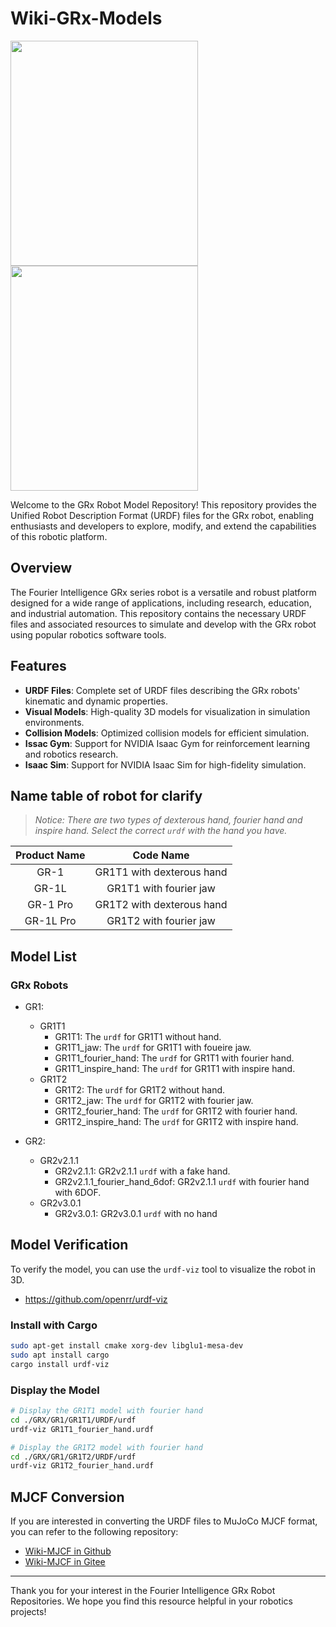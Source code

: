# Wiki-GRx-Models

<img src="./pictures/gr1t1_model.png" width="300" height="360" />
<img src="./pictures/gr1t2_model.png" width="300" height="360" />

[//]: # (![]&#40;./pictures/GR1T1.png&#41;)

Welcome to the GRx Robot Model Repository!
This repository provides the Unified Robot Description Format (URDF) files for the GRx robot,
enabling enthusiasts and developers to explore, modify, and extend the capabilities of this robotic platform.

## Overview

The Fourier Intelligence GRx series robot is a versatile and robust platform designed for a wide range of applications,
including research, education, and industrial automation. This repository contains the necessary URDF files
and associated resources to simulate and develop with the GRx robot using popular robotics software tools.

## Features

- **URDF Files**: Complete set of URDF files describing the GRx robots' kinematic and dynamic properties.
- **Visual Models**: High-quality 3D models for visualization in simulation environments.
- **Collision Models**: Optimized collision models for efficient simulation.
- **Issac Gym**: Support for NVIDIA Isaac Gym for reinforcement learning and robotics research.
- **Isaac Sim**: Support for NVIDIA Isaac Sim for high-fidelity simulation.


## Name table of robot for clarify
> *Notice: There are two types of dexterous hand, fourier hand and inspire hand. Select the correct `urdf` with the hand you have.*

| Product Name |  Code Name |
| :----------: | :--------: |
|   GR-1       |  GR1T1 with dexterous hand |
|   GR-1L      |  GR1T1 with fourier jaw |
|   GR-1 Pro   |  GR1T2 with dexterous hand |
|   GR-1L Pro  |  GR1T2 with fourier jaw |


## Model List
### GRx Robots
- GR1:
    - GR1T1
        - GR1T1: The `urdf` for GR1T1 without hand.
        - GR1T1_jaw: The `urdf` for GR1T1 with foueire jaw.
        - GR1T1_fourier_hand: The `urdf` for GR1T1 with fourier hand.
        - GR1T1_inspire_hand: The `urdf` for GR1T1 with inspire hand.
    - GR1T2
        - GR1T2: The `urdf` for GR1T2 without hand.
        - GR1T2_jaw: The `urdf` for GR1T2 with fourier jaw.
        - GR1T2_fourier_hand: The `urdf` for GR1T2 with fourier hand.
        - GR1T2_inspire_hand: The `urdf` for GR1T2 with inspire hand.

- GR2:
    - GR2v2.1.1
        - GR2v2.1.1: GR2v2.1.1 `urdf` with a fake hand.
        - GR2v2.1.1_fourier_hand_6dof: GR2v2.1.1 `urdf` with fourier hand with 6DOF.
    - GR2v3.0.1
        - GR2v3.0.1: GR2v3.0.1 `urdf` with no hand

## Model Verification

To verify the model, you can use the `urdf-viz` tool to visualize the robot in 3D.

- https://github.com/openrr/urdf-viz

### Install with Cargo

```bash
sudo apt-get install cmake xorg-dev libglu1-mesa-dev
sudo apt install cargo
cargo install urdf-viz
```

### Display the Model

```bash
# Display the GR1T1 model with fourier hand
cd ./GRX/GR1/GR1T1/URDF/urdf
urdf-viz GR1T1_fourier_hand.urdf

# Display the GR1T2 model with fourier hand
cd ./GRX/GR1/GR1T2/URDF/urdf
urdf-viz GR1T2_fourier_hand.urdf
```



## MJCF Conversion

If you are interested in converting the URDF files to MuJoCo MJCF format, you can refer to the following repository:

- [Wiki-MJCF in Github](https://github.com/FFTAI/wiki-mjcf/)
- [Wiki-MJCF in Gitee](https://gitee.com/FourierIntelligence/wiki-mjcf/)

---

Thank you for your interest in the Fourier Intelligence GRx Robot Repositories.
We hope you find this resource helpful in your robotics projects!

